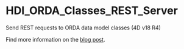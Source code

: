 # HDI_ORDA_Classes_REST_Server

Send REST requests to ORDA data model classes (4D v18 R4)

Find more information on the [blog post](https://blog.4d.com/orda-data-model-classes-and-rest/).
